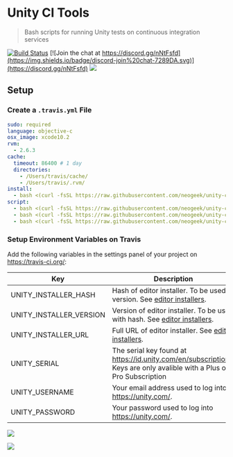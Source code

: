 # Unity CI Tools

> Bash scripts for running Unity tests on continuous integration services

[![Build Status](https://travis-ci.org/neogeek/unity-ci-tools.svg?branch=master)](https://travis-ci.org/neogeek/unity-ci-tools)
[![Join the chat at https://discord.gg/nNtFsfd](https://img.shields.io/badge/discord-join%20chat-7289DA.svg)](https://discord.gg/nNtFsfd)
[![](https://img.shields.io/badge/Trello-Board-blue.svg)](https://trello.com/b/b4Tpw4Bw/unity-ci-tools)

## Setup

### Create a `.travis.yml` File

```yaml
sudo: required
language: objective-c
osx_image: xcode10.2
rvm:
  - 2.6.3
cache:
  timeout: 86400 # 1 day
  directories:
    - /Users/travis/cache/
    - /Users/travis/.rvm/
install:
  - bash <(curl -fsSL https://raw.githubusercontent.com/neogeek/unity-ci-tools/master/bin/install.sh)
script:
  - bash <(curl -fsSL https://raw.githubusercontent.com/neogeek/unity-ci-tools/master/bin/auth.sh)
  - bash <(curl -fsSL https://raw.githubusercontent.com/neogeek/unity-ci-tools/master/bin/test.sh)
  - bash <(curl -fsSL https://raw.githubusercontent.com/neogeek/unity-ci-tools/master/bin/deauth.sh)
```

### Setup Environment Variables on Travis

Add the following variables in the settings panel of your project on <https://travis-ci.org/>:

| Key                     | Description                                                                                                             | Required |
| ----------------------- | ----------------------------------------------------------------------------------------------------------------------- | -------- |
| UNITY_INSTALLER_HASH    | Hash of editor installer. To be used to version. See [editor installers](data/editor-installers.json).                  | No       |
| UNITY_INSTALLER_VERSION | Version of editor installer. To be used with hash. See [editor installers](data/editor-installers.json).                | No       |
| UNITY_INSTALLER_URL     | Full URL of editor installer. See [editor installers](data/editor-installers.json).                                     | No       |
| UNITY_SERIAL            | The serial key found at <https://id.unity.com/en/subscriptions>. Keys are only avalible with a Plus or Pro Subscription | Yes      |
| UNITY_USERNAME          | Your email address used to log into <https://unity.com/>.                                                               | Yes      |
| UNITY_PASSWORD          | Your password used to log into <https://unity.com/>.                                                                    | Yes      |

![](screenshots/travis-env-variables-empty.png)

![](screenshots/travis-env-variables-filled-out.png)
